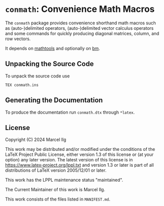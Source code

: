 # `conmath`: Convenience Math Macros

The `conmath` package provides convenience shorthand math macros such as
(auto-)delimited operators, (auto-)delimited vector calculus operators
and some commands for quickly producing diagonal matrices, 
column, and row vectors.

It depends on [mathtools](https://ctan.org/pkg/mathtools)
and optionally on [bm](https://ctan.org/pkg/bm).


## Unpacking the Source Code

To unpack the source code use

``` shell
TEX conmath.ins
```

## Generating the Documentation

To produce the documentation run `conmath.dtx` through `*latex`.


## License

Copyright (C) 2024 Marcel Ilg

This work may be distributed and/or modified under the
conditions of the LaTeX Project Public License, either version 1.3
of this license or (at your option) any later version.
The latest version of this license is in
https://www.latex-project.org/lppl.txt
and version 1.3 or later is part of all distributions of LaTeX
version 2005/12/01 or later.

This work has the LPPL maintenance status "maintained".

The Current Maintainer of this work is Marcel Ilg.

This work consists of the files listed in `MANIFEST.md`.
